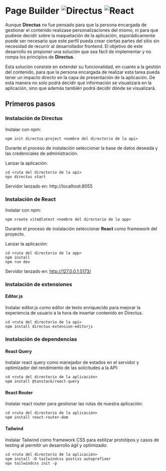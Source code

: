 # Page Builder ![Directus](https://img.shields.io/badge/directus-%2364f.svg?style=for-the-badge&logo=directus&logoColor=white) ![React](https://img.shields.io/badge/react-%2320232a.svg?style=for-the-badge&logo=react&logoColor=%2361DAFB)

Aunque **Directus** no fue pensado para que la persona encargada de gestionar el contenido realizase personalizaciones del mismo, ni para que pudiese decidir sobre la maquetación de la aplicación, esporádicamente puede ser necesario que este perfil pueda crear ciertas partes del sitio sin necesidad de recurrir al desarrollador frontend. El objetivo de este desarrollo es proponer una solución que sea fácil de implementar y no rompa los principios de **Directus**.

Esta solución consiste en extender su funcionalidad, en cuanto a la gestión del contenido, para que la persona encargada de realizar esta tarea pueda tener un impacto directo en la capa de presentación de la aplicación. De esta manera no solo podrá decidir qué información se visualizará en la aplicación, sino que además también podrá decidir dónde se visualizará.

## Primeros pasos

### Instalación de Directus

Instalar con npm:

```console
npm init directus-project <nombre del directorio de la api>
```

Durante el proceso de instalación seleccionar la base de datos deseada y las credenciales de administración.

Lanzar la aplicación:

```console
cd <ruta del directorio de la api>
npx directus start
```

Servidor lanzado en: http://localhost:8055

### Instalación de React

Instalar con npm:

```console
npm create vite@latest <nombre del directorio de la app>
```

Durante el proceso de instalación seleccionar **React** como framework del proyecto.

Lanzar la aplicación:

```console
cd <ruta del directorio de la app>
npm install
npm run dev
```

Servidor lanzado en: http://127.0.0.1:5173/

### Instalación de extensiones

#### Editor.js

Instalar editor.js como editor de texto enriquecido para mejorar la experiencia de usuario a la hora de insertar contenido en Directus.

```console
cd <ruta del directorio de la api>
npm install directus-extension-editorjs
```

### Instalación de dependencias

#### React Query

Instalar react query como manejador de estados en el servidor y optimizador del rendimiento de las solicitudes a la API:

```console
cd <ruta del directorio de la aplicación>
npm install @tanstack/react-query
```

#### React Router

Instalar react router para gestionar las rutas de nuestra aplicación:

```console
cd <ruta del directorio de la aplicación>
npm install react-router-dom
```

#### Tailwind

Instalar Tailwind como framework CSS para estilizar prototipos y casos de testing al permitir un desarrollo ágil y optimizado:

```console
cd <ruta del directorio de la aplicación>
npm install -D tailwindcss postcss autoprefixer
npx tailwindcss init -p
```